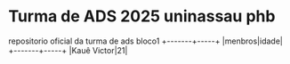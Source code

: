 # Turma de ADS 2025 uninassau phb
 repositorio oficial da turma de ads bloco1
+-------+-----+
|menbros|idade|
+-------+-----+
|Kauê Victor|21|